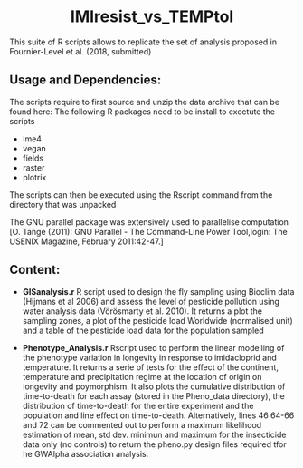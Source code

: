 <h1 align="center">IMIresist_vs_TEMPtol</h1>
This suite of R scripts allows to replicate the set of analysis proposed in Fournier-Level et al. (2018, submitted)

## Usage and Dependencies:
The scripts require to first source and unzip the data archive that can be found here: 
The following R packages need to be install to exectute the scripts
- lme4
- vegan
- fields
- raster
- plotrix

The scripts can then be executed using the Rscript command from the directory that was unpacked

The GNU parallel package was extensively used to parallelise computation [O. Tange (2011): GNU Parallel - The Command-Line Power Tool,login: The USENIX Magazine, February 2011:42-47.]

## Content:

- **GISanalysis.r**
  R script used to design the fly sampling using Bioclim data (Hijmans et al 2006) and assess the level of pesticide pollution using water analysis data (Vörösmarty et al. 2010).
  It returns a plot the sampling zones, a plot of the pesticide load Worldwide (normalised unit) and a table of the pesticide load data for the population sampled
  
- **Phenotype_Analysis.r**
  Rscript used to perform the linear modelling of the phenotype variation in longevity in response to imidacloprid and temperature.
  It returns a serie of tests for the effect of the continent, temperature and precipitation regime at the location of origin on longevity and poymorphism. It also plots the cumulative distribution of time-to-death for each assay (stored in the Pheno_data directory), the distribution of time-to-death for the entire experiment and the population and line effect on time-to-death.
  Alternatively, lines 46 64-66 and 72 can be commented out to perform a maximum likelihood estimation of mean, std dev. minimun and maximum for the insecticide data only (no controls) to return the pheno.py design files required tfor he GWAlpha association analysis.
